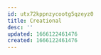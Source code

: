 ```yaml
---
id: utx72kppnzycootg5qzeyz0
title: Creational
desc: ''
updated: 1666122461476
created: 1666122461476
---
```

